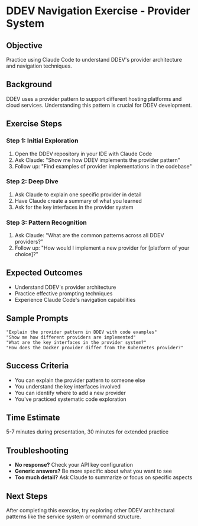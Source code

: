 # DDEV Navigation Exercise - Provider System

## Objective
Practice using Claude Code to understand DDEV's provider architecture and navigation techniques.

## Background
DDEV uses a provider pattern to support different hosting platforms and cloud services. Understanding this pattern is crucial for DDEV development.

## Exercise Steps

### Step 1: Initial Exploration
1. Open the DDEV repository in your IDE with Claude Code
2. Ask Claude: "Show me how DDEV implements the provider pattern"
3. Follow up: "Find examples of provider implementations in the codebase"

### Step 2: Deep Dive
1. Ask Claude to explain one specific provider in detail
2. Have Claude create a summary of what you learned
3. Ask for the key interfaces in the provider system

### Step 3: Pattern Recognition
1. Ask Claude: "What are the common patterns across all DDEV providers?"
2. Follow up: "How would I implement a new provider for [platform of your choice]?"

## Expected Outcomes
- Understand DDEV's provider architecture
- Practice effective prompting techniques
- Experience Claude Code's navigation capabilities

## Sample Prompts
```
"Explain the provider pattern in DDEV with code examples"
"Show me how different providers are implemented"
"What are the key interfaces in the provider system?"
"How does the Docker provider differ from the Kubernetes provider?"
```

## Success Criteria
- You can explain the provider pattern to someone else
- You understand the key interfaces involved
- You can identify where to add a new provider
- You've practiced systematic code exploration

## Time Estimate
5-7 minutes during presentation, 30 minutes for extended practice

## Troubleshooting
- **No response?** Check your API key configuration
- **Generic answers?** Be more specific about what you want to see
- **Too much detail?** Ask Claude to summarize or focus on specific aspects

## Next Steps
After completing this exercise, try exploring other DDEV architectural patterns like the service system or command structure.